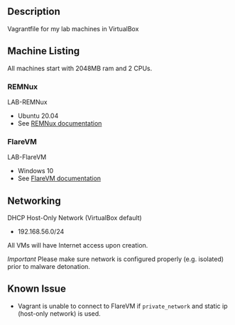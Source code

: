 ## Description
Vagrantfile for my lab machines in VirtualBox

## Machine Listing

All machines start with 2048MB ram and 2 CPUs.

### REMNux
LAB-REMNux
- Ubuntu 20.04
- See [REMNux documentation](https://docs.remnux.org/)

### FlareVM
LAB-FlareVM
- Windows 10
- See [FlareVM documentation](https://github.com/mandiant/flare-vm)

## Networking
DHCP Host-Only Network (VirtualBox default)
- 192.168.56.0/24

All VMs will have Internet access upon creation.

*Important*
Please make sure network is configured properly (e.g. isolated) prior to malware detonation.

## Known Issue
- Vagrant is unable to connect to FlareVM if `private_network` and static ip (host-only network) is used.
